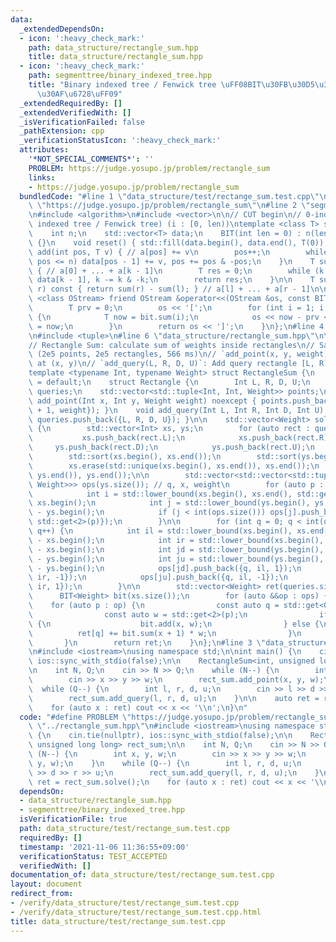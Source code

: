 ```yaml
---
data:
  _extendedDependsOn:
  - icon: ':heavy_check_mark:'
    path: data_structure/rectangle_sum.hpp
    title: data_structure/rectangle_sum.hpp
  - icon: ':heavy_check_mark:'
    path: segmenttree/binary_indexed_tree.hpp
    title: "Binary indexed tree / Fenwick tree \uFF08BIT\u30FB\u30D5\u30A7\u30CB\u30C3\
      \u30AF\u6728\uFF09"
  _extendedRequiredBy: []
  _extendedVerifiedWith: []
  _isVerificationFailed: false
  _pathExtension: cpp
  _verificationStatusIcon: ':heavy_check_mark:'
  attributes:
    '*NOT_SPECIAL_COMMENTS*': ''
    PROBLEM: https://judge.yosupo.jp/problem/rectangle_sum
    links:
    - https://judge.yosupo.jp/problem/rectangle_sum
  bundledCode: "#line 1 \"data_structure/test/rectange_sum.test.cpp\"\n#define PROBLEM\
    \ \"https://judge.yosupo.jp/problem/rectangle_sum\"\n#line 2 \"segmenttree/binary_indexed_tree.hpp\"\
    \n#include <algorithm>\n#include <vector>\n\n// CUT begin\n// 0-indexed BIT (binary\
    \ indexed tree / Fenwick tree) (i : [0, len))\ntemplate <class T> struct BIT {\n\
    \    int n;\n    std::vector<T> data;\n    BIT(int len = 0) : n(len), data(len)\
    \ {}\n    void reset() { std::fill(data.begin(), data.end(), T(0)); }\n    void\
    \ add(int pos, T v) { // a[pos] += v\n        pos++;\n        while (pos > 0 and\
    \ pos <= n) data[pos - 1] += v, pos += pos & -pos;\n    }\n    T sum(int k) const\
    \ { // a[0] + ... + a[k - 1]\n        T res = 0;\n        while (k > 0) res +=\
    \ data[k - 1], k -= k & -k;\n        return res;\n    }\n\n    T sum(int l, int\
    \ r) const { return sum(r) - sum(l); } // a[l] + ... + a[r - 1]\n\n    template\
    \ <class OStream> friend OStream &operator<<(OStream &os, const BIT &bit) {\n\
    \        T prv = 0;\n        os << '[';\n        for (int i = 1; i <= bit.n; i++)\
    \ {\n            T now = bit.sum(i);\n            os << now - prv << ',', prv\
    \ = now;\n        }\n        return os << ']';\n    }\n};\n#line 4 \"data_structure/rectangle_sum.hpp\"\
    \n#include <tuple>\n#line 6 \"data_structure/rectangle_sum.hpp\"\n\n// CUT begin\n\
    // Rectangle Sum: calculate sum of weights inside rectangles\n// Sample: https://judge.yosupo.jp/submission/40312\
    \ (2e5 points, 2e5 rectangles, 566 ms)\n// `add_point(x, y, weight)`: Add point\
    \ at (x, y)\n// `add_query(L, R, D, U)`: Add query rectangle [L, R) x [D, U)\n\
    template <typename Int, typename Weight> struct RectangleSum {\n    RectangleSum()\
    \ = default;\n    struct Rectangle {\n        Int L, R, D, U;\n    };\n    std::vector<Rectangle>\
    \ queries;\n    std::vector<std::tuple<Int, Int, Weight>> points;\n\n    void\
    \ add_point(Int x, Int y, Weight weight) noexcept { points.push_back({x + 1, y\
    \ + 1, weight}); }\n    void add_query(Int L, Int R, Int D, Int U) noexcept {\
    \ queries.push_back({L, R, D, U}); }\n\n    std::vector<Weight> solve() const\
    \ {\n        std::vector<Int> xs, ys;\n        for (auto rect : queries) {\n \
    \           xs.push_back(rect.L);\n            xs.push_back(rect.R);\n       \
    \     ys.push_back(rect.D);\n            ys.push_back(rect.U);\n        }\n\n\
    \        std::sort(xs.begin(), xs.end());\n        std::sort(ys.begin(), ys.end());\n\
    \        xs.erase(std::unique(xs.begin(), xs.end()), xs.end());\n        ys.erase(std::unique(ys.begin(),\
    \ ys.end()), ys.end());\n\n        std::vector<std::vector<std::tuple<int, int,\
    \ Weight>>> ops(ys.size()); // q, x, weight\n        for (auto p : points) {\n\
    \            int i = std::lower_bound(xs.begin(), xs.end(), std::get<0>(p)) -\
    \ xs.begin();\n            int j = std::lower_bound(ys.begin(), ys.end(), std::get<1>(p))\
    \ - ys.begin();\n            if (j < int(ops.size())) ops[j].push_back({-1, i,\
    \ std::get<2>(p)});\n        }\n\n        for (int q = 0; q < int(queries.size());\
    \ q++) {\n            int il = std::lower_bound(xs.begin(), xs.end(), queries[q].L)\
    \ - xs.begin();\n            int ir = std::lower_bound(xs.begin(), xs.end(), queries[q].R)\
    \ - xs.begin();\n            int jd = std::lower_bound(ys.begin(), ys.end(), queries[q].D)\
    \ - ys.begin();\n            int ju = std::lower_bound(ys.begin(), ys.end(), queries[q].U)\
    \ - ys.begin();\n            ops[jd].push_back({q, il, 1});\n            ops[jd].push_back({q,\
    \ ir, -1});\n            ops[ju].push_back({q, il, -1});\n            ops[ju].push_back({q,\
    \ ir, 1});\n        }\n\n        std::vector<Weight> ret(queries.size());\n  \
    \      BIT<Weight> bit(xs.size());\n        for (auto &&op : ops) {\n        \
    \    for (auto p : op) {\n                const auto q = std::get<0>(p), x = std::get<1>(p);\n\
    \                const auto w = std::get<2>(p);\n                if (q == -1)\
    \ {\n                    bit.add(x, w);\n                } else {\n          \
    \          ret[q] += bit.sum(x + 1) * w;\n                }\n            }\n \
    \       }\n        return ret;\n    }\n};\n#line 3 \"data_structure/test/rectange_sum.test.cpp\"\
    \n#include <iostream>\nusing namespace std;\n\nint main() {\n    cin.tie(nullptr),\
    \ ios::sync_with_stdio(false);\n\n    RectangleSum<int, unsigned long long> rect_sum;\n\
    \n    int N, Q;\n    cin >> N >> Q;\n    while (N--) {\n        int x, y, w;\n\
    \        cin >> x >> y >> w;\n        rect_sum.add_point(x, y, w);\n    }\n  \
    \  while (Q--) {\n        int l, r, d, u;\n        cin >> l >> d >> r >> u;\n\
    \        rect_sum.add_query(l, r, d, u);\n    }\n\n    auto ret = rect_sum.solve();\n\
    \    for (auto x : ret) cout << x << '\\n';\n}\n"
  code: "#define PROBLEM \"https://judge.yosupo.jp/problem/rectangle_sum\"\n#include\
    \ \"../rectangle_sum.hpp\"\n#include <iostream>\nusing namespace std;\n\nint main()\
    \ {\n    cin.tie(nullptr), ios::sync_with_stdio(false);\n\n    RectangleSum<int,\
    \ unsigned long long> rect_sum;\n\n    int N, Q;\n    cin >> N >> Q;\n    while\
    \ (N--) {\n        int x, y, w;\n        cin >> x >> y >> w;\n        rect_sum.add_point(x,\
    \ y, w);\n    }\n    while (Q--) {\n        int l, r, d, u;\n        cin >> l\
    \ >> d >> r >> u;\n        rect_sum.add_query(l, r, d, u);\n    }\n\n    auto\
    \ ret = rect_sum.solve();\n    for (auto x : ret) cout << x << '\\n';\n}\n"
  dependsOn:
  - data_structure/rectangle_sum.hpp
  - segmenttree/binary_indexed_tree.hpp
  isVerificationFile: true
  path: data_structure/test/rectange_sum.test.cpp
  requiredBy: []
  timestamp: '2021-11-06 11:36:55+09:00'
  verificationStatus: TEST_ACCEPTED
  verifiedWith: []
documentation_of: data_structure/test/rectange_sum.test.cpp
layout: document
redirect_from:
- /verify/data_structure/test/rectange_sum.test.cpp
- /verify/data_structure/test/rectange_sum.test.cpp.html
title: data_structure/test/rectange_sum.test.cpp
---
```

